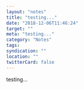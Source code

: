 ```yaml
---
layout: "notes"
title: "testing..."
date: "2018-12-06T11:46:24"
target: ""
meta: "testing..."
category: "Notes"
tags:
syndication: ""
location: ""
twitterCard: false
---
```

testing...
